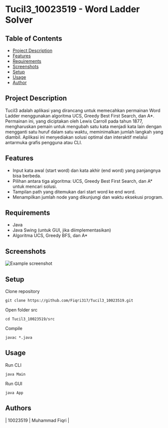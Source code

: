 # Tucil3_10023519 - Word Ladder Solver

## Table of Contents
* [Project Description](#project-description)
* [Features](#features)
* [Requirements](#requirements)
* [Screenshots](#screenshots)
* [Setup](#setup)
* [Usage](#usage)
* [Author](#author)

## Project Description
Tucil3 adalah aplikasi yang dirancang untuk memecahkan permainan Word Ladder menggunakan algoritma UCS, Greedy Best First Search, dan A*. Permainan ini, yang diciptakan oleh Lewis Carroll pada tahun 1877, mengharuskan pemain untuk mengubah satu kata menjadi kata lain dengan mengganti satu huruf dalam satu waktu, meminimalkan jumlah langkah yang diambil. Aplikasi ini menyediakan solusi optimal dan interaktif melalui antarmuka grafis pengguna atau CLI.

## Features
- Input kata awal (start word) dan kata akhir (end word) yang panjangnya bisa berbeda.
- Pilihan antara tiga algoritma: UCS, Greedy Best First Search, dan A* untuk mencari solusi.
- Tampilan path yang ditemukan dari start word ke end word.
- Menampilkan jumlah node yang dikunjungi dan waktu eksekusi program.

## Requirements
- Java
- Java Swing (untuk GUI, jika diimplementasikan)
- Algoritma UCS, Greedy BFS, dan A*

## Screenshots
![Example screenshot](./img/screenshot.png)

## Setup
Clone repository
```shell
git clone https://github.com/Fiqri317/Tucil3_10023519.git
```
Open folder src
```shell
cd Tucil3_10023519/src
```
Compile
```shell
javac *.java
```

## Usage
Run CLI
```shell
java Main
```
Run GUI
```shell
java App
```

## Authors
| 10023519 | Muhammad Fiqri |
